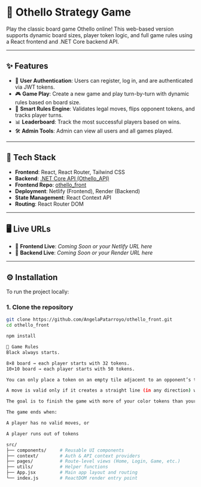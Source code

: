 # 🎯 Othello Strategy Game

Play the classic board game Othello online! This web-based version supports dynamic board sizes, player token logic, and full game rules using a React frontend and .NET Core backend API.

---

## ✨ Features

- 🔐 **User Authentication**: Users can register, log in, and are authenticated via JWT tokens.
- 🎮 **Game Play**: Create a new game and play turn-by-turn with dynamic rules based on board size.
- 🧠 **Smart Rules Engine**: Validates legal moves, flips opponent tokens, and tracks player turns.
- 📊 **Leaderboard**: Track the most successful players based on wins.
- 🛠️ **Admin Tools**: Admin can view all users and all games played.

---

## 🍍 Tech Stack

- **Frontend**: React, React Router, Tailwind CSS
- **Backend**: [.NET Core API (Othello_API)](https://github.com/AngelaPatarroyo/Othello_API)
- **Frontend Repo**: [othello_front](https://github.com/AngelaPatarroyo/othello_front)
- **Deployment**: Netlify (Frontend), Render (Backend)
- **State Management**: React Context API
- **Routing**: React Router DOM

---

## 🖥️ Live URLs

- 🔗 **Frontend Live**: _Coming Soon or your Netlify URL here_
- 🔗 **Backend Live**: _Coming Soon or your Render URL here_

---

## ⚙️ Installation

To run the project locally:

### 1. Clone the repository
```bash
git clone https://github.com/AngelaPatarroyo/othello_front.git
cd othello_front

npm install

🎲 Game Rules
Black always starts.

8×8 board → each player starts with 32 tokens.
10×10 board → each player starts with 50 tokens.

You can only place a token on an empty tile adjacent to an opponent’s token.

A move is valid only if it creates a straight line (in any direction) with one of your tokens on the other side, flipping all opponent tokens in between.

The goal is to finish the game with more of your color tokens than your opponent.

The game ends when:

A player has no valid moves, or

A player runs out of tokens

src/
├── components/     # Reusable UI components
├── context/        # Auth & API context providers
├── pages/          # Route-level views (Home, Login, Game, etc.)
├── utils/          # Helper functions
├── App.jsx         # Main app layout and routing
└── index.js        # ReactDOM render entry point
